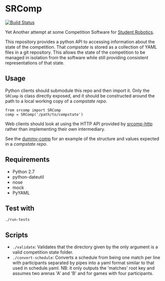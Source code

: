 # SRComp

[![Build Status](https://travis-ci.org/PeterJCLaw/srcomp.png?branch=master)](https://travis-ci.org/PeterJCLaw/srcomp)

Yet Another attempt at some Competition Software for [Student Robotics](http://srobo.org).

This repository provides a python API to accessing information about the
state of the competition. That _compstate_ is stored as a collection of
YAML files in a git repository. This allows the state of the competition
to be managed in isolation from the software while still providing
consistent representations of that state.

## Usage

Python clients should submodule this repo and then import it.
Only the `SRComp` is class directly exposed, and it should be constructed
around the path to a local working copy of a _compstate repo_.

~~~
from srcomp import SRComp
comp = SRComp('/path/to/compstate')
~~~

Web clients should look at using the HTTP API provided by
[srcomp-http](https://www.studentrobotics.org/cgit/comp/srcomp-http.git)
rather than implementing their own intermediary.

See the [dummy-comp](https://www.studentrobotics.org/cgit/comp/dummy-comp.git)
for an example of the structure and values expected in a _compstate repo_.

## Requirements

* Python 2.7
* python-dateutil
* nose
* mock
* PyYAML

## Test with
`./run-tests`

## Scripts
* `./validate`: Validates that the directory given by the only argument
                is a valid competition state folder.
* `./convert-schedule`: Converts a schedule from being one match per line
                        with participants separated by pipes into a yaml
                        format similar to that used in schedule.yaml.
                        NB: it only outputs the 'matches' root key and
                        assumes two arenas 'A' and 'B' and for games with
                        four participants.
